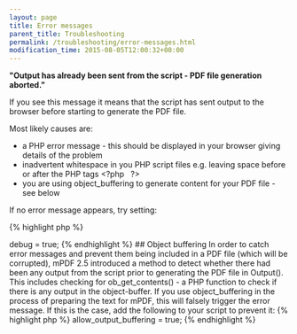 ```yaml
---
layout: page
title: Error messages
parent_title: Troubleshooting
permalink: /troubleshooting/error-messages.html
modification_time: 2015-08-05T12:00:32+00:00
---
```


**"Output has already been sent from the script - PDF file generation aborted."**

If you see this message it means that the script has sent output to the browser before starting to generate the PDF file.

Most likely causes are:

- a PHP error message - this should be displayed in your browser giving details of the problem
- inadvertent whitespace in you PHP script files e.g. leaving space before or after the PHP tags &lt;?php   ?&gt;
- you are using object_buffering to generate content for your PDF file - see below

If no error message appears, try setting:

{% highlight php %}
<?php

$mpdf->debug = true;
{% endhighlight %}

## Object buffering

In order to catch error messages and prevent them being included in a PDF file (which will be corrupted), mPDF 2.5
introduced a method to detect whether there had been any output from the script prior to generating the PDF file in 
Output(). This includes checking for ob_get_contents() - a PHP function to check if there is any output in the 
object-buffer.

If you use object_buffering in the process of preparing the text for mPDF, this will falsely trigger the error message. 
If this is the case, add the following to your script to prevent it:

{% highlight php %}
<?php

$mpdf->allow_output_buffering = true;
{% endhighlight %}

